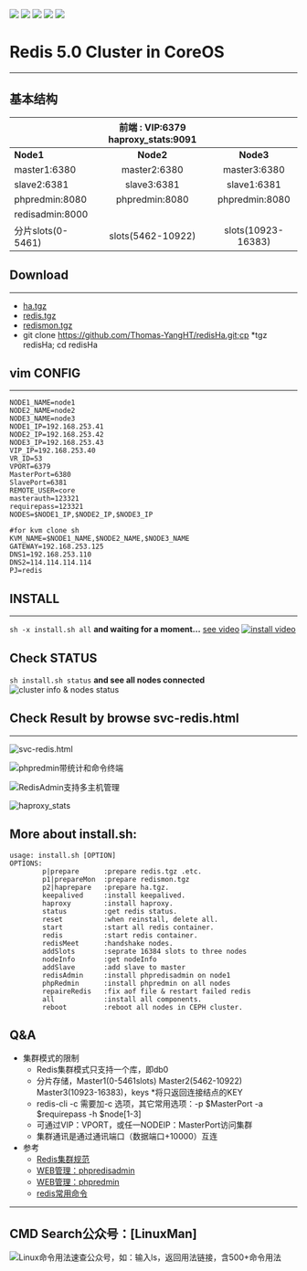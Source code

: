 
![](https://img.shields.io/badge/Dist-CoreOS-blue.svg)  ![](https://img.shields.io/badge/Redis-HA-brightgreen.svg)  ![](https://img.shields.io/badge/Proxy-IPVS-orange.svg)  ![](https://img.shields.io/badge/Haproxy-LB-yellow.svg) ![](https://img.shields.io/badge/Keepalived-HA-green.svg)

# Redis 5.0 Cluster in CoreOS
---
## 基本结构
   ||前端 : VIP:6379  haproxy_stats:9091||
   |------------|:--------------:|:--------------:|
   |**Node1**            |**Node2**               |**Node3**            |       
   |master1:6380 |master2:6380  |master3:6380  |   
   |slave2:6381   |slave3:6381     |slave1:6381   |               
   |phpredmin:8080    |phpredmin:8080    |phpredmin:8080 |
   |redisadmin:8000|||
  |分片slots(0-5461)| slots(5462-10922)| slots(10923-16383)|

## Download
---
*  [ha.tgz](https://pan.baidu.com/s/1Cj_BAiohKnZOi2MKCEX10g)
*  [redis.tgz](https://pan.baidu.com/s/1EEToojubfhGChvH8suILWg)
*  [redismon.tgz](https://pan.baidu.com/s/1GkxIaTGcnQlUuHtO6VeQmw)
*  git clone https://github.com/Thomas-YangHT/redisHa.git;cp *tgz redisHa; cd redisHa

## vim CONFIG
---
```
NODE1_NAME=node1
NODE2_NAME=node2
NODE3_NAME=node3
NODE1_IP=192.168.253.41
NODE2_IP=192.168.253.42
NODE3_IP=192.168.253.43
VIP_IP=192.168.253.40
VR_ID=53
VPORT=6379
MasterPort=6380
SlavePort=6381
REMOTE_USER=core
masterauth=123321
requirepass=123321 
NODES=$NODE1_IP,$NODE2_IP,$NODE3_IP

#for kvm clone sh
KVM_NAME=$NODE1_NAME,$NODE2_NAME,$NODE3_NAME
GATEWAY=192.168.253.125  
DNS1=192.168.253.110
DNS2=114.114.114.114
PJ=redis
```
## INSTALL
---
`sh -x install.sh all` **and waiting for a moment...**
[see video](https://asciinema.org/a/WAxXfKq68ADvp1b8vRNXEWAJY)
[![install video](https://upload-images.jianshu.io/upload_images/12123313-0b4d51ce26f3e8fb.png?imageMogr2/auto-orient/strip%7CimageView2/2/w/1240)](https://asciinema.org/a/216290)

## Check STATUS
`sh install.sh status`  **and see all nodes connected**
![cluster info & nodes status](https://upload-images.jianshu.io/upload_images/12123313-8a41850563e73c12.png?imageMogr2/auto-orient/strip%7CimageView2/2/w/1240)

## Check Result by browse svc-redis.html
---
![svc-redis.html](https://upload-images.jianshu.io/upload_images/12123313-f0502bda3bb64269.png?imageMogr2/auto-orient/strip%7CimageView2/2/w/1240)


![phpredmin带统计和命令终端](https://upload-images.jianshu.io/upload_images/12123313-33d7d664aba48be6.png?imageMogr2/auto-orient/strip%7CimageView2/2/w/1240)

![RedisAdmin支持多主机管理](https://upload-images.jianshu.io/upload_images/12123313-4bafdaab4f9fe7fd.png?imageMogr2/auto-orient/strip%7CimageView2/2/w/1240)

![haproxy_stats](https://upload-images.jianshu.io/upload_images/12123313-b7b1a57c6c1fdeef.png?imageMogr2/auto-orient/strip%7CimageView2/2/w/1240)

## More about install.sh:
```
usage: install.sh [OPTION]
OPTIONS:
        p|prepare      :prepare redis.tgz .etc.
        p1|prepareMon  :prepare redismon.tgz
        p2|haprepare   :prepare ha.tgz.
        keepalived     :install keepalived.
        haproxy        :install haproxy.
        status         :get redis status.
        reset          :when reinstall, delete all.
        start          :start all redis container.
        redis          :start redis container.
        redisMeet      :handshake nodes.
        addSlots       :seprate 16384 slots to three nodes
        nodeInfo       :get nodeInfo
        addSlave       :add slave to master
        redisAdmin     :install phpredisadmin on node1
        phpRedmin      :install phpredmin on all nodes
        repaireRedis   :fix aof file & restart failed redis
        all            :install all components.
        reboot         :reboot all nodes in CEPH cluster.
```
## Q&A
* 集群模式的限制
  * Redis集群模式只支持一个库，即db0
  * 分片存储，Master1(0-5461slots) Master2(5462-10922) Master3(10923-16383)，keys *将只返回连接结点的KEY
  * redis-cli -c 需要加-c 选项，其它常用选项：-p \$MasterPort -a \$requirepass -h \$node[1-3]
  * 可通过VIP：VPORT，或任一NODEIP：MasterPort访问集群
  * 集群通讯是通过通讯端口（数据端口+10000）互连
* 参考
  *  [Redis集群规范](https://blog.csdn.net/u010258235/article/details/50060127)
  * [WEB管理：phpredisadmin](https://github.com/erikdubbelboer/phpRedisAdmin)
  * [WEB管理：phpredmin](https://github.com/sasanrose/phpredmin)
  * [redis常用命令](https://www.cnblogs.com/kongzhongqijing/p/6867960.html)
-----
## CMD Search公众号：[LinuxMan]

![Linux命令用法速查公众号，如：输入ls，返回用法链接，含500+命令用法](https://upload-images.jianshu.io/upload_images/12123313-21545308f7327a9b.png?imageMogr2/auto-orient/strip%7CimageView2/2/w/1240)




